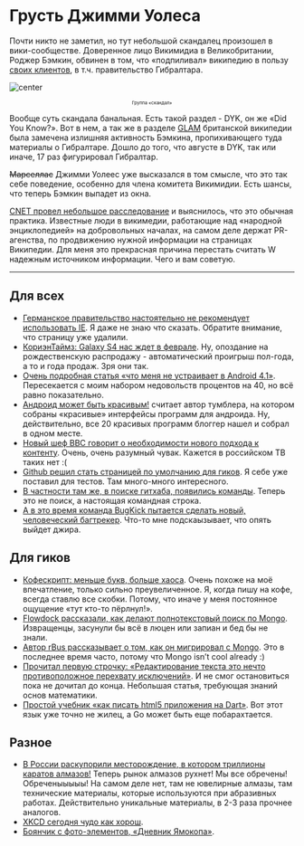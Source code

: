 # Грусть Джимми Уолеса

Почти никто не заметил, но тут небольшой скандалец произошел в вики-сообществе. Доверенное лицо Викимидиа в Великобритании, Роджер Бэмкин, обвинен в том, что «подпиливал» википедию в пользу [своих клиентов](http://uk.wikimedia.org/wiki/Register_of_Interests#Roger_Bamkin), в т.ч. правительство Гибралтара.

![center](http://upload.wikimedia.org/wikipedia/commons/thumb/6/6e/SCANDAL_band_at_AFA-X_2010_Singapore.jpg/300px-SCANDAL_band_at_AFA-X_2010_Singapore.jpg)
<p style=font-size:8px align=center>Группа «скандал»</p>

Вообще суть скандала банальная. Есть такой раздел - DYK, он же «Did You Know?». Вот в нем, а так же в разделе [GLAM](http://en.wikipedia.org/wiki/Wikipedia:GLAM) британской википедии была замечена излишняя активность Бэмкина, пропихивающего туда материалы о Гибралтаре. Дошло до того, что августе в DYK, так или иначе, 17 раз фигурировал Гибралтар.

<s>Марселлас</s> Джимми Уолеес уже высказался в том смысле, что это так себе поведение, особенно для члена комитета Викимидии. Есть шансы, что теперь Бэмкин выпадет из окна.

[CNET провел небольшое расследование](http://news.cnet.com/8301-1023_3-57514677-93/corruption-in-wikiland-paid-pr-scandal-erupts-at-wikipedia/) и выяснилось, что это обычная практика. Известные люди в викимедии, работающие над «народной энциклопедией» на добровольных началах, на самом деле держат PR-агенства, по продвижению нужной информации на страницах Википедии. Для меня это прекрасная причина перестать считать W надежным источником информации. Чего и вам советую.

-----

## Для всех
* [Германское правительство настоятельно не рекомендует использовать IE](http://webcache.googleusercontent.com/search?q=cache:www.reuters.com/article/2012/09/18/us-microsoft-browser-idUSBRE88G1CA20120918). Я даже не знаю что сказать. Обратите внимание, что страницу уже удалили.
* [КориэнТаймз: Galaxy S4 нас ждет в феврале](http://www.koreatimes.co.kr/www/news/biz/2012/09/182_120024.html). Ну, опоздание на рождественскую распродажу - автоматический проигрыш пол-года, а то и года продаж. Зря они так.
* [Очень подробная статья «что меня не устраивает в Android 4.1»](http://www.androidpolice.com/2012/09/18/ux-things-i-hate-about-android/). Пересекается с моим набором недовольств процентов на 40, но всё равно показательно.
* [Андроид может быть красивым!](http://androidniceties.tumblr.com/) считает автор тумблера, на котором собраны «красивые» интерфейсы программ для андроида. Ну, действительно, все 20 красивых программ блоггер нашел и собрал в одном месте.
* [Новый шеф BBC говорит о необходимости нового подхода к контенту](http://paidcontent.org/2012/09/18/new-bbc-chief-vows-to-re-invent-content-not-just-re-purpose-it/). Очень, очень разумный чувак. Кажется в российском ТВ таких нет :(
* [Github решил стать страницей по умолчанию для гиков](https://github.com/blog/1267-github-launch-page). Я себе уже поставил для тестов. Там много-много интересного.
* [В частности там же, в поиске гитхаба, появились команды](https://github.com/blog/1264-introducing-the-command-bar). Теперь это не поиск, а настоящая командная строка.
* [А в это время команда BugKick пытается сделать новый, человеческий багтрекер](https://bugkick.com/). Что-то мне подскаызывает, что опять выйдет джира.

## Для гиков
* [Кофескрипт: меньше букв, больше хаоса](http://ceronman.com/2012/09/17/coffeescript-less-typing-bad-readability/). Очень похоже на моё впечатление, только сильно преувеличенное. Я, когда пишу на кофе, всегда ставлю все скобки. Потому, что иначе у меня постоянное ощущение «тут кто-то пёрлнул!».
* [Flowdock рассказали, как делают полнотекстовый поиск по Mongo](http://blog.nodeta.com/2011/03/30/full-text-search-with-mongodb-flowdock-style/). Извращенцы, засунули бы всё в люцен или запиан и бед бы не знали.
* [Автор rBus рассказывает о том, как он мигрировал с Mongo](http://svs.io/post/31724990463/why-i-migrated-away-from-mongodb). Это в последнее время часто, потому что Mongo isn’t cool already :)
* [Прочитал первую строчку: «Редактирование текста это нечто противоположное перехвату исключений»](http://bosker.wordpress.com/2012/05/10/on-editing-text/). И не смог остановиться пока не дочитал до конца. Небольшая статья, требующая знаний основ математики.
* [Простой учебник «как писать html5 приложения на Dart»](http://www.drdobbs.com/open-source/dart-build-html5-apps-fast/240005631). Вот этот язык уже точно не жилец, а Go может быть еще побарахтается.

## Разное
* [В России раскупорили месторождение, в котором триллионы каратов алмазов!](http://www.csmonitor.com/World/Global-News/2012/0917/Russia-reveals-shiny-state-secret-It-s-awash-in-diamonds) Теперь рынок алмазов рухнет! Мы все обречены! Обреченыыыыы! На самом деле нет, там не ювелирные алмазы, там технические материалы, которые используются при абразивных работах. Действительно уникальные материалы, в 2-3 раза прочнее аналогов.
* [XKCD сегодня чудо как хорош](http://xkcd.com/1110/).
* [Боянчик с фото-элементов, «Дневник Ямокопа»](http://photo-element.ru/humor/diary/diary.html).

